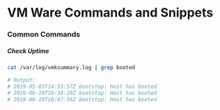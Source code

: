 # VM Ware Commands and Snippets


### Common Commands

##### Check Uptime
```bash
cat /var/log/vmksummary.log | grep booted

# Output:
# 2019-05-03T14:53:57Z bootstop: Host has booted
# 2019-06-10T16:10:29Z bootstop: Host has booted
# 2019-06-10T16:47:56Z bootstop: Host has booted

```
